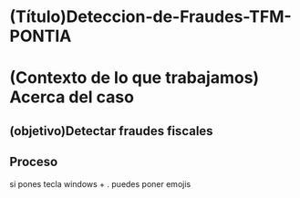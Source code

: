 # (Título)Deteccion-de-Fraudes-TFM-PONTIA
# (Contexto de lo que trabajamos) Acerca del caso 

## (objetivo)Detectar fraudes fiscales 
## Proceso
si pones tecla windows + . puedes poner emojis
